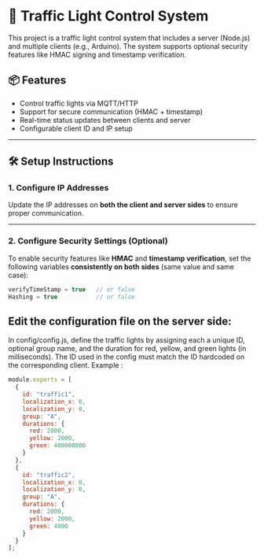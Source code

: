 # 🚦 Traffic Light Control System

This project is a traffic light control system that includes a server (Node.js) and multiple clients (e.g., Arduino). The system supports optional security features like HMAC signing and timestamp verification.

##     📦 Features

- Control traffic lights via MQTT/HTTP
- Support for secure communication (HMAC + timestamp)
- Real-time status updates between clients and server
- Configurable client ID and IP setup

---

## 🛠️ Setup Instructions

### 1. Configure IP Addresses

Update the IP addresses on **both the client and server sides** to ensure proper communication.  


---

### 2. Configure Security Settings (Optional)

To enable security features like **HMAC** and **timestamp verification**, set the following variables **consistently on both sides** (same value and same case):

```js
verifyTimeStamp = true   // or false
Hashing = true           // or false
```

## Edit the configuration file on the server side:
In config/config.js, define the traffic lights by assigning each a unique ID, optional group name, and the duration for red, yellow, and green lights (in milliseconds). The ID used in the config must match the ID hardcoded on the corresponding client.
Example :
```js
module.exports = [
  {
    id: "traffic1",
    localization_x: 0,
    localization_y: 0,
    group: "A",
    durations: {
      red: 2000,
      yellow: 2000,
      green: 400000000
    }
  },
  {
    id: "traffic2",
    localization_x: 0,
    localization_y: 0,
    group: "A",
    durations: {
      red: 2000,
      yellow: 2000,
      green: 4000
    }
  }
];
```

